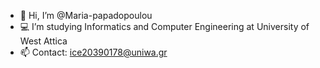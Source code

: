 - 👋 Hi, I’m @Maria-papadopoulou
- 💻 I’m studying Informatics and Computer Engineering at University of West Attica 
- 📫 Contact: ice20390178@uniwa.gr
<!---
Maria-papadopoulou/Maria-papadopoulou is a ✨ special ✨ repository because its `README.md` (this file) appears on your GitHub profile.
You can click the Preview link to take a look at your changes.
--->
